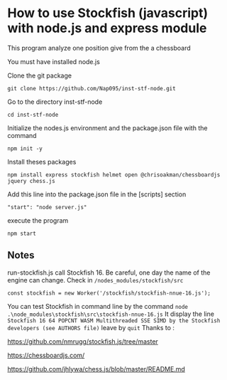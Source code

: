 # How to use Stockfish (javascript) with node.js and express module

This program analyze one position give from the a chessboard

You must have installed node.js

Clone the git package

```shell
git clone https://github.com/Nap095/inst-stf-node.git 
```

Go to the directory inst-stf-node

```shell
cd inst-stf-node
```

Initialize the nodes.js environment and the package.json file with the command 

```shell
npm init -y
```

Install theses packages

```shell
npm install express stockfish helmet open @chrisoakman/chessboardjs jquery chess.js
```

Add this line into the package.json file in the [scripts] section

```shell
"start": "node server.js"
```

execute the program 

```shell
npm start
```
## Notes

run-stockfish.js call Stockfish 16. Be careful, one day the name of the engine can change. Check in `/nodes_modules/stockfish/src`

```const stockfish = new Worker('/stockfish/stockfish-nnue-16.js');```

You can test Stockfish in command line by the command `node .\node_modules\stockfish\src\stockfish-nnue-16.js`
It display the line `Stockfish 16 64 POPCNT WASM Multithreaded SSE SIMD by the Stockfish developers (see AUTHORS file)`
leave by `quit`
Thanks to : 

https://github.com/nmrugg/stockfish.js/tree/master

https://chessboardjs.com/

https://github.com/jhlywa/chess.js/blob/master/README.md

